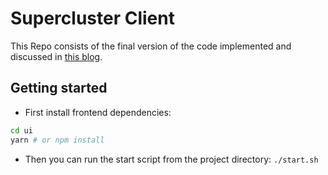 # Supercluster Client

This Repo consists of the final version of the code implemented and discussed in [this blog](#https://observiq.com/blog/embed-react-in-golang/).

## Getting started
- First install frontend dependencies:

``` sh
cd ui
yarn # or npm install
```

- Then you can run the start script from the project directory: `./start.sh`
